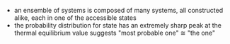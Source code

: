 - an ensemble of systems is composed of many systems, all constructed alike, each in one of the accessible states
- the probability distribution for state has an extremely sharp peak at the thermal equilibrium value suggests "most probable one" $\cong$ "the one"